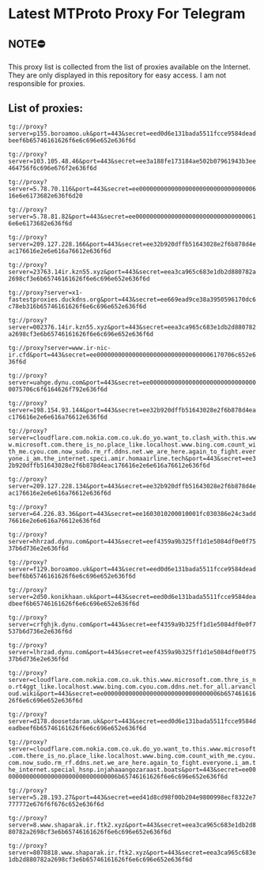 # Latest MTProto Proxy For Telegram

## NOTE⛔

This proxy list is collected from the list of proxies available on the Internet. They are only displayed in this repository for easy access. I am not responsible for proxies.

## List of proxies:

`tg://proxy?server=p155.boroamoo.uk&port=443&secret=eed0d6e131bada5511fcce9584deadbeef6b65746161626f6e6c696e652e636f6d`

`tg://proxy?server=103.105.48.46&port=443&secret=ee3a188fe173184ae502b07961943b3ee464756f6c696e676f2e636f6d`

`tg://proxy?server=5.78.70.116&port=443&secret=ee00000000000000000000000000000000616e6e6173682e636f6d20`

`tg://proxy?server=5.78.81.82&port=443&secret=ee00000000000000000000000000000000616e6e6173682e636f6d`

`tg://proxy?server=209.127.228.166&port=443&secret=ee32b920dffb51643028e2f6b878d4eac176616e2e6e616a76612e636f6d`

`tg://proxy?server=23763.14ir.kzn55.xyz&port=443&secret=eea3ca965c683e1db2d880782a2698cf3e6b65746161626f6e6c696e652e636f6d`

`tg://proxy?server=x1-fastestproxies.duckdns.org&port=443&secret=ee669ead9ce38a3950596170dc6c78eb316b65746161626f6e6c696e652e636f6d`

`tg://proxy?server=002376.14ir.kzn55.xyz&port=443&secret=eea3ca965c683e1db2d880782a2698cf3e6b65746161626f6e6c696e652e636f6d`

`tg://proxy?server=www.ir-nic-ir.cfd&port=443&secret=ee000000000000000000000000000000006170706c652e636f6d`

`tg://proxy?server=uahge.dynu.com&port=443&secret=ee0000000000000000000000000000000075706c6f6164626f792e636f6d`

`tg://proxy?server=198.154.93.144&port=443&secret=ee32b920dffb51643028e2f6b878d4eac176616e2e6e616a76612e636f6d`

`tg://proxy?server=cloudflare.com.nokia.com.co.uk.do_yo.want_to.clash_with.this.www.microsoft.com.there_is_no.place_like.localhost.www.bing.com.count_with_me.cyou.com.now_sudo.rm_rf.ddns.net.we_are_here.again_to_fight.everyone.i_am.the_internet.speci.amir.homaairline.tech&port=443&secret=ee32b920dffb51643028e2f6b878d4eac176616e2e6e616a76612e636f6d`

`tg://proxy?server=209.127.228.134&port=443&secret=ee32b920dffb51643028e2f6b878d4eac176616e2e6e616a76612e636f6d`

`tg://proxy?server=64.226.83.36&port=443&secret=ee1603010200010001fc030386e24c3add76616e2e6e616a76612e636f6d`

`tg://proxy?server=hhrzad.dynu.com&port=443&secret=eef4359a9b325ff1d1e5084df0e0f7537b6d736e2e636f6d`

`tg://proxy?server=f129.boroamoo.uk&port=443&secret=eed0d6e131bada5511fcce9584deadbeef6b65746161626f6e6c696e652e636f6d`

`tg://proxy?server=2d50.konikhaan.uk&port=443&secret=eed0d6e131bada5511fcce9584deadbeef6b65746161626f6e6c696e652e636f6d`

`tg://proxy?server=crfghjk.dynu.com&port=443&secret=eef4359a9b325ff1d1e5084df0e0f7537b6d736e2e636f6d`

`tg://proxy?server=lhrzad.dynu.com&port=443&secret=eef4359a9b325ff1d1e5084df0e0f7537b6d736e2e636f6d`

`tg://proxy?server=cloudflare.com.nokia.com.co.uk.this.www.microsoft.com.thre_is_no.rt4ggt_like.localhost.www.bing.com.cyou.com.ddns.net.for_all.arvancloud.wiki&port=443&secret=ee000000000000000000000000000000006b65746161626f6e6c696e652e636f6d`

`tg://proxy?server=d178.doosetdaram.uk&port=443&secret=eed0d6e131bada5511fcce9584deadbeef6b65746161626f6e6c696e652e636f6d`

`tg://proxy?server=cloudflare.com.nokia.com.co.uk.do_yo.want_to.this.www.microsoft.com.there_is_no.place_like.localhost.www.bing.com.count_with_me.cyou.com.now_sudo.rm_rf.ddns.net.we_are_here.again_to_fight.everyone.i_am.the_internet.special_hsnp.injahaaangozaraast.boats&port=443&secret=ee000000000000000000000000000000006b65746161626f6e6c696e652e636f6d`

`tg://proxy?server=5.28.193.27&port=443&secret=eed41d8cd98f00b204e9800998ecf8322e7777772e676f6f676c652e636f6d`

`tg://proxy?server=8.www.shaparak.ir.ftk2.xyz&port=443&secret=eea3ca965c683e1db2d880782a2698cf3e6b65746161626f6e6c696e652e636f6d`

`tg://proxy?server=8078818.www.shaparak.ir.ftk2.xyz&port=443&secret=eea3ca965c683e1db2d880782a2698cf3e6b65746161626f6e6c696e652e636f6d`

